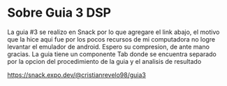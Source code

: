 # Sobre Guia 3 DSP
La guia #3 se realizo en Snack por lo que agregare el link abajo, el motivo que la hice aqui fue por los pocos recursos de mi computadora no logre levantar el emulador de android. Espero su compresion, de ante mano gracias.
La guia tiene un componente Tab donde se encuentra separado por la opcion del procedimiento de la guia y el analisis de resultado

https://snack.expo.dev/@cristianrevelo98/guia3
